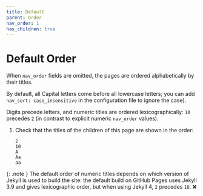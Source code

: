 ```yaml
---
title: Default
parent: Order
nav_order: 1
has_children: true
---
```


# Default Order

When `nav_order` fields are omitted, the pages are ordered alphabetically by their titles.

By default, all Capital letters come before all lowercase letters;
you can add `nav_sort: case_insensitive` in the configuration file to ignore the case).

Digits precede letters, and numeric titles are ordered lexicographically:
`10` precedes `2` (in contrast to explicit numeric `nav_order` values).

1.  Check that the titles of the children of this page are shown in the order:
    ```
    2
    10
    A
    Aa
    aa
    ```

{: .note }
The default order of numeric titles depends on which version of Jekyll is used
to build the site: 
the default build on GitHub Pages uses Jekyll 3.9 and gives lexicographic order,
but when using Jekyll 4, `2` precedes `10`. ❌

